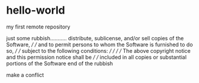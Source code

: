 # hello-world
my  first remote repository

just some rubbish...........
distribute, sublicense, and/or sell copies of the Software, */
/* and to permit persons to whom the Software is furnished to do so,    */
/* subject to the following conditions:                                 */
/*                                                                      */
/* The above copyright notice and this permission notice shall be       */
/* included in all copies or substantial portions of the Software
end of the rubbish


make a conflict

